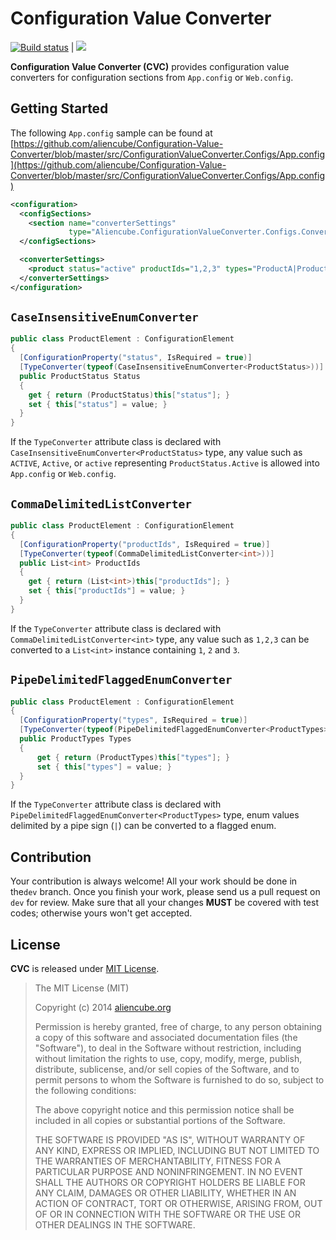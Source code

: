 # Configuration Value Converter #

[![Build status](https://ci.appveyor.com/api/projects/status/g2jspuboqh7i7x5k/branch/dev?svg=true)](https://ci.appveyor.com/project/justinyoo/configuration-value-converter/branch/dev) | [![](https://img.shields.io/nuget/v/Aliencube.ConfigurationValueConverter.svg)](https://www.nuget.org/packages/Aliencube.ConfigurationValueConverter)

**Configuration Value Converter (CVC)** provides configuration value converters for configuration sections from `App.config` or `Web.config`.


## Getting Started ##

The following `App.config` sample can be found at [https://github.com/aliencube/Configuration-Value-Converter/blob/master/src/ConfigurationValueConverter.Configs/App.config](https://github.com/aliencube/Configuration-Value-Converter/blob/master/src/ConfigurationValueConverter.Configs/App.config)

```xml
<configuration>
  <configSections>
    <section name="converterSettings" 
             type="Aliencube.ConfigurationValueConverter.Configs.ConverterSettings, Aliencube.ConfigurationValueConverter.Configs" requirePermission="false" />
  </configSections>

  <converterSettings>
    <product status="active" productIds="1,2,3" types="ProductA|ProductC" />
  </converterSettings>
</configuration>
```


## `CaseInsensitiveEnumConverter` ##

```csharp
public class ProductElement : ConfigurationElement
{
  [ConfigurationProperty("status", IsRequired = true)]
  [TypeConverter(typeof(CaseInsensitiveEnumConverter<ProductStatus>))]
  public ProductStatus Status
  {
    get { return (ProductStatus)this["status"]; }
    set { this["status"] = value; }
  }
}
```

If the `TypeConverter` attribute class is declared with `CaseInsensitiveEnumConverter<ProductStatus>` type, any value such as `ACTIVE`, `Active`, or `active` representing `ProductStatus.Active` is allowed into `App.config` or `Web.config`.


## `CommaDelimitedListConverter` ##

```csharp
public class ProductElement : ConfigurationElement
{
  [ConfigurationProperty("productIds", IsRequired = true)]
  [TypeConverter(typeof(CommaDelimitedListConverter<int>))]
  public List<int> ProductIds
  {
    get { return (List<int>)this["productIds"]; }
    set { this["productIds"] = value; }
  }
}
```

If the `TypeConverter` attribute class is declared with `CommaDelimitedListConverter<int>` type, any value such as `1,2,3` can be converted to a `List<int>` instance containing `1`, `2` and `3`.


## `PipeDelimitedFlaggedEnumConverter` ##

```csharp
public class ProductElement : ConfigurationElement
{
  [ConfigurationProperty("types", IsRequired = true)]
  [TypeConverter(typeof(PipeDelimitedFlaggedEnumConverter<ProductTypes>))]
  public ProductTypes Types
  {
      get { return (ProductTypes)this["types"]; }
      set { this["types"] = value; }
  }
}
```

If the `TypeConverter` attribute class is declared with `PipeDelimitedFlaggedEnumConverter<ProductTypes>` type, enum values delimited by a pipe sign (`|`) can be converted to a flagged enum.


## Contribution ##

Your contribution is always welcome! All your work should be done in the`dev` branch. Once you finish your work, please send us a pull request on `dev` for review. Make sure that all your changes **MUST** be covered with test codes; otherwise yours won't get accepted.


## License ##

**CVC** is released under [MIT License](http://opensource.org/licenses/MIT).

> The MIT License (MIT)
> 
> Copyright (c) 2014 [aliencube.org](http://aliencube.org)
> 
> Permission is hereby granted, free of charge, to any person obtaining a copy of this software and associated documentation files (the "Software"), to deal in the Software without restriction, including without limitation the rights to use, copy, modify, merge, publish, distribute, sublicense, and/or sell copies of the Software, and to permit persons to whom the Software is
> furnished to do so, subject to the following conditions:
> 
> The above copyright notice and this permission notice shall be included in all copies or substantial portions of the Software.
> 
> THE SOFTWARE IS PROVIDED "AS IS", WITHOUT WARRANTY OF ANY KIND, EXPRESS OR IMPLIED, INCLUDING BUT NOT LIMITED TO THE WARRANTIES OF MERCHANTABILITY, FITNESS FOR A PARTICULAR PURPOSE AND NONINFRINGEMENT. IN NO EVENT SHALL THE AUTHORS OR COPYRIGHT HOLDERS BE LIABLE FOR ANY CLAIM, DAMAGES OR OTHER LIABILITY, WHETHER IN AN ACTION OF CONTRACT, TORT OR OTHERWISE, ARISING FROM, OUT OF OR IN CONNECTION WITH THE SOFTWARE OR THE USE OR OTHER DEALINGS IN THE SOFTWARE.